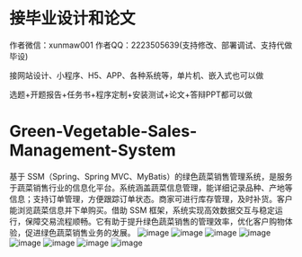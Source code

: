 # 接毕业设计和论文
作者微信：xunmaw001  作者QQ：2223505639(支持修改、部署调试、支持代做毕设)

接网站设计、小程序、H5、APP、各种系统等，单片机、嵌入式也可以做

选题+开题报告+任务书+程序定制+安装测试+论文+答辩PPT都可以做
# Green-Vegetable-Sales-Management-System
基于 SSM（Spring、Spring MVC、MyBatis）的绿色蔬菜销售管理系统，是服务于蔬菜销售行业的信息化平台。系统涵盖蔬菜信息管理，能详细记录品种、产地等信息；支持订单管理，方便跟踪订单状态。商家可进行库存管理，及时补货。客户能浏览蔬菜信息并下单购买。借助 SSM 框架，系统实现高效数据交互与稳定运行，保障交易流程顺畅。它有助于提升绿色蔬菜销售的管理效率，优化客户购物体验，促进绿色蔬菜销售业务的发展。 
![image](https://github.com/user-attachments/assets/85a98476-cd27-41d5-b4cf-589072ac635d)
![image](https://github.com/user-attachments/assets/d1033e89-c4da-410f-af55-a6f71f86f7fd)
![image](https://github.com/user-attachments/assets/b5c770af-d061-4c55-beb3-c467ce3adfce)
![image](https://github.com/user-attachments/assets/21357492-666a-4bf6-bb1b-eaf53f913575)
![image](https://github.com/user-attachments/assets/95a4618b-c8f7-4f52-8441-960da322bf52)
![image](https://github.com/user-attachments/assets/1aba8e0f-5ffd-433e-a9c1-530ccb6d2251)
![image](https://github.com/user-attachments/assets/26d765a6-491c-4c00-839e-4cf711848297)
![image](https://github.com/user-attachments/assets/3a2f7dca-f0ef-4c60-89ec-63d48288132e)
